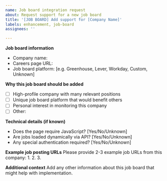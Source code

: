 ```yaml
---
name: Job board integration request
about: Request support for a new job board
title: '[JOB BOARD] Add support for [Company Name]'
labels: enhancement, job-board
assignees: ''

---
```


**Job board information**
- Company name:
- Careers page URL:
- Job board platform: [e.g. Greenhouse, Lever, Workday, Custom, Unknown]

**Why this job board should be added**
- [ ] High-profile company with many relevant positions
- [ ] Unique job board platform that would benefit others
- [ ] Personal interest in monitoring this company
- [ ] Other:

**Technical details (if known)**
- Does the page require JavaScript? [Yes/No/Unknown]
- Are jobs loaded dynamically via API? [Yes/No/Unknown]
- Any special authentication required? [Yes/No/Unknown]

**Example job posting URLs**
Please provide 2-3 example job URLs from this company:
1.
2.
3.

**Additional context**
Add any other information about this job board that might help with implementation.